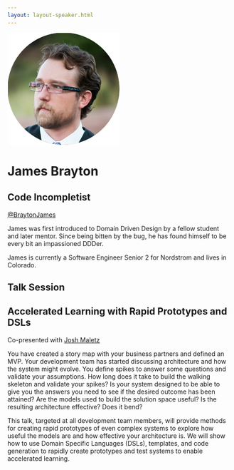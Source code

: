 ```yaml
---
layout: layout-speaker.html
---
```

<div class="container section featured-speaker">
  <div class="row">
    <div class="col-xs-12 col-sm-2 img-container">
      <img class="speaker-page-img" src="../img/speakers/James-Brayton-ON.png">
    </div>
    <div class="col-xs-12 col-sm-10 copy-container">
        <h1 class="speaker-header">James Brayton</h1>
        <h2 class="speaker-subtitle">Code Incompletist</h2>
        <p class="copy"><a class="speaker-handle" href="https://twitter.com/braytonjames" target="_blank">@BraytonJames</a></p>
        <p class="copy">James was first introduced to Domain Driven Design by a fellow student and later mentor. Since being bitten by the bug, he has found himself to be every bit an impassioned DDDer.</p>
        <p class="copy">James is currently a Software Engineer Senior 2 for Nordstrom and lives in Colorado.</p>
        <h2 class="speaker-subheader">Talk Session</h2>
        <h2 class="speaker-subheader gold">Accelerated Learning with Rapid Prototypes and DSLs</h2>
        <p class="copy">Co-presented with <a href="josh-maletz.html">Josh Maletz</a></p>
        <p class="copy">You have created a story map with your business partners and defined an MVP. Your development team has started discussing architecture and how the system might evolve. You define spikes to answer some questions and validate your assumptions. How long does it take to build the walking skeleton and validate your spikes? Is your system designed to be able to give you the answers you need to see if the desired outcome has been attained? Are the models used to build the solution space useful? Is the resulting architecture effective? Does it bend?</p>
        <p class="copy">This talk, targeted at all development team members, will provide methods for creating rapid prototypes of even complex systems to explore how useful the models are and how effective your architecture is. We will show how to use Domain Specific Languages (DSLs), templates, and code generation to rapidly create prototypes and test systems to enable accelerated learning.</p>
    </div>
  </div>
</div>